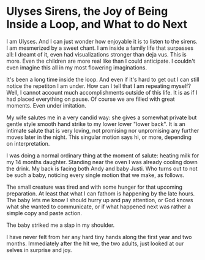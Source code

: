 # Ulyses Sirens, the Joy of Being Inside a Loop, and What to do Next

I am Ulyses. And I can just wonder how enjoyable it is to listen to the sirens.
I am mesmerized by a sweet chant. I am inside a family life that surpasses all: I dreamt of it, even had
visualizations stronger than deja vus. This is more. Even the children are more real like than I
could anticipate. I couldn't even imagine this all in my most flowering imaginations.

It's been a long time inside the loop. And even if it's hard to get out I can still
notice the repetiton I am under. How can I tell that I am repeating myself? Well, I cannot account much
accomplishments outside of this life. It is as if I had placed everything on pause.
Of course we are filled with great moments. Even under imitation.

My wife salutes me in a very candid way: she gives a somewhat private but gentle style
smooth hand strike to my lower lower "lower back". It is an intimate salute that is
very loving, not promising nor unpromising any further moves later in the night.
This singular motion says hi, or more, depending on interpretation.

I was doing a normal ordinary thing at the moment of salute: heating milk for my 14 months daughter.
Standing near the oven I was already cooling down the drink. My back is facing both
Andy and baby Justi. Who turns out to not be such a baby, noticing every single
motion that we make, as follows.

The small creature was tired and with some hunger for that upcoming preparation.
At least that what I can fathom is happening by the late hours.
The baby lets me know I should hurry up and pay attention, or God knows
what she wanted to communicate, or if what happened next was rather a simple copy
and paste action.

The baby striked me a slap in my shoulder.

I have never felt from her any hard tiny hands along the first year and two months. Immediately after the hit we, the two adults, just looked at our selves in surprise and joy.
